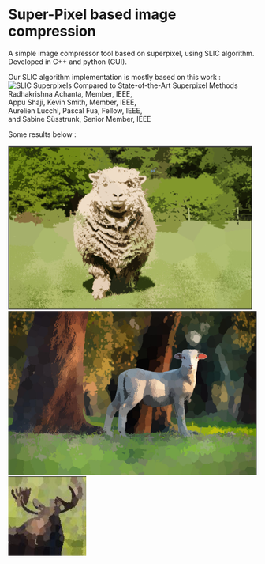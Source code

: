 # Super-Pixel based image compression
A simple image compressor tool based on superpixel, using SLIC algorithm. 
Developed in C++ and python (GUI). 

Our SLIC algorithm implementation is mostly based on this work : \
![SLIC Superpixels Compared to State-of-the-Art Superpixel Methods](https://www.google.com/url?sa=t&rct=j&q=&esrc=s&source=web&cd=&cad=rja&uact=8&ved=2ahUKEwic2-yVpLaBAxWCVKQEHQwJBT4QFnoECA4QAQ&url=https%3A%2F%2Fieeexplore.ieee.org%2Fdocument%2F6205760&usg=AOvVaw1Ls80P5muFwuJJZqAtt6TN&opi=89978449)\
Radhakrishna Achanta, Member, IEEE,\
Appu Shaji, Kevin Smith, Member, IEEE,\
Aurelien Lucchi, Pascal Fua, Fellow, IEEE,\
and Sabine Süsstrunk, Senior Member, IEEE

Some results below :

![alt text](https://github.com/nicolas-lcn/superpixel-compression/blob/main/slic3.png)
![alt text](https://github.com/nicolas-lcn/superpixel-compression/blob/main/slic0.png)
![alt text](https://github.com/nicolas-lcn/superpixel-compression/blob/main/slic1.png)
